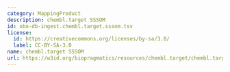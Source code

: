 ```yaml
---
category: MappingProduct
description: chembl.target SSSOM
id: obo-db-ingest.chembl.target.sssom.tsv
license:
  id: https://creativecommons.org/licenses/by-sa/3.0/
  label: CC-BY-SA-3.0
name: chembl.target SSSOM
url: https://w3id.org/biopragmatics/resources/chembl.target/chembl.target.sssom.tsv
---
```

